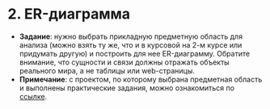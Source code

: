 # 2. ER-диаграмма
+ **Задание**: нужно выбрать прикладную предметную область для анализа (можно взять ту же, что и в курсовой на 2-м курсе или придумать другую) и построить для нее ER-диаграмму. Обратите внимание, что сущности и связи должны отражать объекты реального мира, а не таблицы или web-страницы. 
+ **Примечание**: с проектом, по которому выбрана предметная область и выполнены практические задания, можно ознакомиться по [ссылке](https://github.com/NeKyReal/CityScope.git).
